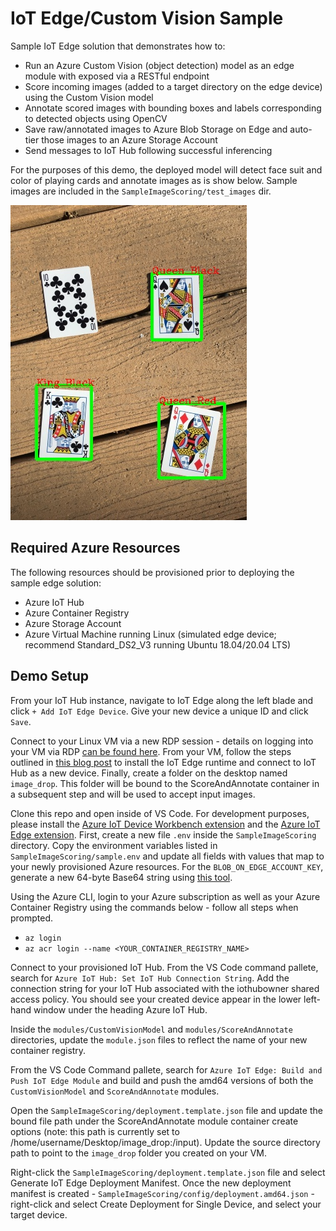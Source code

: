 # IoT Edge/Custom Vision Sample
Sample IoT Edge solution that demonstrates how to: 
* Run an Azure Custom Vision (object detection) model as an edge module with exposed via a RESTful endpoint
* Score incoming images (added to a target directory on the edge device) using the Custom Vision model
* Annotate scored images with bounding boxes and labels corresponding to detected objects using OpenCV
* Save raw/annotated images to Azure Blob Storage on Edge and auto-tier those images to an Azure Storage Account
* Send messages to IoT Hub following successful inferencing

For the purposes of this demo, the deployed model will detect face suit and color of playing cards and annotate images as is show below. Sample images are included in the `SampleImageScoring/test_images` dir.

![Annotated Image Sample](SampleImageScoring/img/IMG_2560_annotated.jpg?raw=true "Annotated Image Sample")

## Required Azure Resources
The following resources should be provisioned prior to deploying the sample edge solution:
* Azure IoT Hub
* Azure Container Registry
* Azure Storage Account
* Azure Virtual Machine running Linux (simulated edge device; recommend Standard_DS2_V3 running Ubuntu 18.04/20.04 LTS)

## Demo Setup
From your IoT Hub instance, navigate to IoT Edge along the left blade and click `+ Add IoT Edge Device`. Give your new device a unique ID and click `Save`.

Connect to your Linux VM via a new RDP session - details on logging into your VM via RDP [can be found here](https://docs.microsoft.com/en-us/azure/virtual-machines/linux/use-remote-desktop). From your VM, follow the steps outlined in [this blog post](https://pineview.io/blog/azure-iot-edge-nodejs/) to install the IoT Edge runtime and connect to IoT Hub as a new device. Finally, create a folder on the desktop named `image_drop`. This folder will be bound to the ScoreAndAnnotate container in a subsequent step and will be used to accept input images. 

Clone this repo and open inside of VS Code. For development purposes, please install the [Azure IoT Device Workbench extension](https://marketplace.visualstudio.com/items?itemName=vsciot-vscode.vscode-iot-workbench) and the [Azure IoT Edge extension](https://marketplace.visualstudio.com/items?itemName=vsciot-vscode.azure-iot-edge). First, create a new file `.env` inside the `SampleImageScoring` directory. Copy the environment variables listed in `SampleImageScoring/sample.env` and update all fields with values that map to your newly provisioned Azure resources. For the `BLOB_ON_EDGE_ACCOUNT_KEY`, generate a new 64-byte Base64 string using [this tool](https://generate.plus/en/base64).

Using the Azure CLI, login to your Azure subscription as well as your Azure Container Registry using the commands below - follow all steps when prompted.
* `az login`
* `az acr login --name <YOUR_CONTAINER_REGISTRY_NAME>`

Connect to your provisioned IoT Hub. From the VS Code command pallete, search for `Azure IoT Hub: Set IoT Hub Connection String`. Add the connection string for your IoT Hub associated with the iothubowner shared access policy. You should see your created device appear in the lower left-hand window under the heading Azure IoT Hub.

Inside the `modules/CustomVisionModel` and `modules/ScoreAndAnnotate` directories, update the `module.json` files to reflect the name of your new container registry.

From the VS Code Command pallete, search for `Azure IoT Edge: Build and Push IoT Edge Module` and build and push the amd64 versions of both the `CustomVisionModel` and `ScoreAndAnnotate` modules. 

Open the `SampleImageScoring/deployment.template.json` file and update the bound file path under the ScoreAndAnnotate module container create options (note: this path is currently set to /home/username/Desktop/image_drop:/input). Update the source directory path to point to the `image_drop` folder you created on your VM.

Right-click the `SampleImageScoring/deployment.template.json` file and select Generate IoT Edge Deployment Manifest. Once the new deployment manifest is created - `SampleImageScoring/config/deployment.amd64.json` - right-click and select Create Deployment for Single Device, and select your target device.



